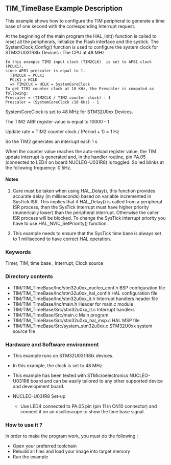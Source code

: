 ## <b>TIM_TimeBase Example Description</b>

This example shows how to configure the TIM peripheral to generate a time base of 
one second with the corresponding Interrupt request.

At the beginning of the main program the HAL_Init() function is called to reset 
all the peripherals, initialize the Flash interface and the systick.
The SystemClock_Config() function is used to configure the system clock for STM32U031R8Ix Devices :
The CPU at 48 MHz 

    In this example TIM2 input clock (TIM2CLK)  is set to APB1 clock (PCLK1),
    since APB1 prescaler is equal to 1.
      TIM2CLK = PCLK1
      PCLK1 = HCLK
      => TIM2CLK = HCLK = SystemCoreClock
    To get TIM2 counter clock at 10 KHz, the Prescaler is computed as following:
    Prescaler = (TIM2CLK / TIM2 counter clock) - 1
    Prescaler = (SystemCoreClock /10 KHz) - 1

SystemCoreClock is set to 48 MHz for STM32U0xx Devices.

The TIM2 ARR register value is equal to 10000 - 1

Update rate = TIM2 counter clock / (Period + 1) = 1 Hz

So the TIM2 generates an interrupt each 1 s

When the counter value reaches the auto-reload register value, the TIM update 
interrupt is generated and, in the handler routine, pin PA.05 (connected to LED4 on board NUCLEO-U031R8)
is toggled. So led blinks at the following frequency: 0.5Hz.


#### <b>Notes</b>

 1. Care must be taken when using HAL_Delay(), this function provides accurate delay (in milliseconds)
    based on variable incremented in SysTick ISR. This implies that if HAL_Delay() is called from
    a peripheral ISR process, then the SysTick interrupt must have higher priority (numerically lower)
    than the peripheral interrupt. Otherwise the caller ISR process will be blocked.
    To change the SysTick interrupt priority you have to use HAL_NVIC_SetPriority() function.

 2. This example needs to ensure that the SysTick time base is always set to 1 millisecond
    to have correct HAL operation.

### <b>Keywords</b>

Timer, TIM, time base , Interrupt, Clock source

### <b>Directory contents</b>

  - TIM/TIM_TimeBase/Inc/stm32u0xx_nucleo_conf.h     BSP configuration file
  - TIM/TIM_TimeBase/Inc/stm32u0xx_hal_conf.h    HAL configuration file
  - TIM/TIM_TimeBase/Inc/stm32u0xx_it.h          Interrupt handlers header file
  - TIM/TIM_TimeBase/Inc/main.h                  Header for main.c module  
  - TIM/TIM_TimeBase/Src/stm32u0xx_it.c          Interrupt handlers
  - TIM/TIM_TimeBase/Src/main.c                  Main program
  - TIM/TIM_TimeBase/Src/stm32u0xx_hal_msp.c     HAL MSP file
  - TIM/TIM_TimeBase/Src/system_stm32u0xx.c      STM32U0xx system source file


### <b>Hardware and Software environment</b>

  - This example runs on STM32U031R8Ix devices.
  - In this example, the clock is set to 48 MHz.
    
  - This example has been tested with STMicroelectronics NUCLEO-U031R8
    board and can be easily tailored to any other supported device
    and development board.      

  - NUCLEO-U031R8 Set-up
    - Use LED4 connected to PA.05 pin (pin 11 in CN10 connector) and connect it on an oscilloscope 
      to show the time base signal.  


### <b>How to use it ?</b>

In order to make the program work, you must do the following :

 - Open your preferred toolchain
 - Rebuild all files and load your image into target memory
 - Run the example



